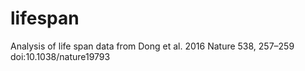 # lifespan
Analysis of life span data from Dong et al. 2016 Nature 538, 257–259 doi:10.1038/nature19793
